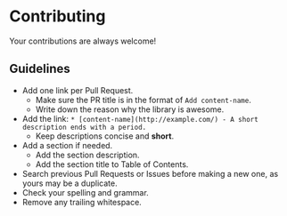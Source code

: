 # Contributing

Your contributions are always welcome!

## Guidelines

* Add one link per Pull Request.
    * Make sure the PR title is in the format of `Add content-name`.
    * Write down the reason why the library is awesome.
* Add the link: `* [content-name](http://example.com/) - A short description ends with a period.`
    * Keep descriptions concise and **short**.
* Add a section if needed.
    * Add the section description.
    * Add the section title to Table of Contents.
* Search previous Pull Requests or Issues before making a new one, as yours may be a duplicate.
* Check your spelling and grammar.
* Remove any trailing whitespace.
